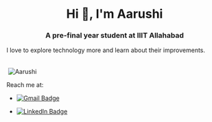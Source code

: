 <h1 align="center">Hi 👋, I'm Aarushi</h1>
<h3 align="center">A pre-final year student at IIIT Allahabad</h3>
 I  love to explore technology more and learn about their improvements.
<br></br>

<p>&nbsp;<img align="center" src="https://github-readme-stats.vercel.app/api?username=shee35&show_icons=true&count_private=true&theme=radical" alt="Aarushi" /></p>

<!--  <img align="center" src="https://github-readme-stats.vercel.app/api/top-langs/?username=shee35&theme=radical&show_icons=true" /> -->
Reach me at:

* [![Gmail Badge](https://img.shields.io/badge/-Gmail-c14438?style=flat-square&logo=Gmail&logoColor=white&link=mailto:IIT2019032@iiita.ac.in)](mailto:IIT2019032@iiita.ac.in)

* [![LinkedIn Badge](https://img.shields.io/badge/-LinkedIn-0077b5?style=flat-square&logo=LinkedIn&logoColor=white&link=https://www.linkedin.com/in/aarushi-a-ba611b196/)](https://www.linkedin.com/in/aarushi-03/)
